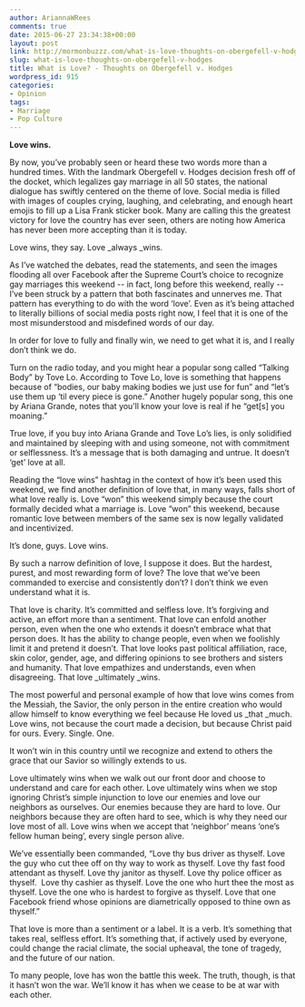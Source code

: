 ```yaml
---
author: AriannaWRees
comments: true
date: 2015-06-27 23:34:38+00:00
layout: post
link: http://mormonbuzzz.com/what-is-love-thoughts-on-obergefell-v-hodges/
slug: what-is-love-thoughts-on-obergefell-v-hodges
title: What is Love? - Thoughts on Obergefell v. Hodges
wordpress_id: 915
categories:
- Opinion
tags:
- Marriage
- Pop Culture
---
```


**Love wins.**

By now, you’ve probably seen or heard these two words more than a hundred times. With the landmark Obergefell v. Hodges decision fresh off of the docket, which legalizes gay marriage in all 50 states, the national dialogue has swiftly centered on the theme of love. Social media is filled with images of couples crying, laughing, and celebrating, and enough heart emojis to fill up a Lisa Frank sticker book. Many are calling this the greatest victory for love the country has ever seen, others are noting how America has never been more accepting than it is today.

Love wins, they say. Love _always _wins.

As I’ve watched the debates, read the statements, and seen the images flooding all over Facebook after the Supreme Court’s choice to recognize gay marriages this weekend -- in fact, long before this weekend, really -- I’ve been struck by a pattern that both fascinates and unnerves me. That pattern has everything to do with the word ‘love’. Even as it’s being attached to literally billions of social media posts right now, I feel that it is one of the most misunderstood and misdefined words of our day.

In order for love to fully and finally win, we need to get what it is, and I really don’t think we do.

Turn on the radio today, and you might hear a popular song called “Talking Body” by Tove Lo. According to Tove Lo, love is something that happens because of “bodies, our baby making bodies we just use for fun” and “let’s use them up ‘til every piece is gone.” Another hugely popular song, this one by Ariana Grande, notes that you’ll know your love is real if he “get[s] you moaning.”

True love, if you buy into Ariana Grande and Tove Lo’s lies, is only solidified and maintained by sleeping with and using someone, not with commitment or selflessness. It’s a message that is both damaging and untrue. It doesn’t ‘get’ love at all.

Reading the “love wins” hashtag in the context of how it’s been used this weekend, we find another definition of love that, in many ways, falls short of what love really is. Love “won” this weekend simply because the court formally decided what a marriage is. Love “won” this weekend, because romantic love between members of the same sex is now legally validated and incentivized.

It’s done, guys. Love wins.

By such a narrow definition of love, I suppose it does. But the hardest, purest, and most rewarding form of love? The love that we’ve been commanded to exercise and consistently don’t? I don’t think we even understand what it is.

That love is charity. It’s committed and selfless love. It’s forgiving and active, an effort more than a sentiment. That love can enfold another person, even when the one who extends it doesn’t embrace what that person does. It has the ability to change people, even when we foolishly limit it and pretend it doesn’t. That love looks past political affiliation, race, skin color, gender, age, and differing opinions to see brothers and sisters and humanity. That love empathizes and understands, even when disagreeing. That love _ultimately _wins.

The most powerful and personal example of how that love wins comes from the Messiah, the Savior, the only person in the entire creation who would allow himself to know everything we feel because He loved us _that _much. Love wins, not because the court made a decision, but because Christ paid for ours. Every. Single. One.

It won’t win in this country until we recognize and extend to others the grace that our Savior so willingly extends to us.

Love ultimately wins when we walk out our front door and choose to understand and care for each other. Love ultimately wins when we stop ignoring Christ’s simple injunction to love our enemies and love our neighbors as ourselves. Our enemies because they are hard to love. Our neighbors because they are often hard to see, which is why they need our love most of all. Love wins when we accept that ‘neighbor’ means ‘one’s fellow human being’, every single person alive.

We’ve essentially been commanded, “Love thy bus driver as thyself. Love the guy who cut thee off on thy way to work as thyself. Love thy fast food attendant as thyself. Love thy janitor as thyself. Love thy police officer as thyself.  Love thy cashier as thyself. Love the one who hurt thee the most as thyself. Love the one who is hardest to forgive as thyself. Love that one Facebook friend whose opinions are diametrically opposed to thine own as thyself.”

That love is more than a sentiment or a label. It is a verb. It’s something that takes real, selfless effort. It’s something that, if actively used by everyone, could change the racial climate, the social upheaval, the tone of tragedy, and the future of our nation.

To many people, love has won the battle this week. The truth, though, is that it hasn’t won the war. We’ll know it has when we cease to be at war with each other.
